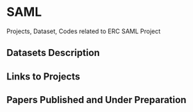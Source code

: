 # SAML
Projects, Dataset, Codes related to ERC SAML Project 

## Datasets Description 

## Links to Projects 

## Papers Published and Under Preparation 
